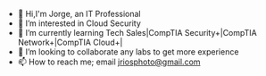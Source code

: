 - 👋 Hi,I'm Jorge, an IT Professional 
- 👀 I’m interested in Cloud Security 
- 🌱 I’m currently learning Tech Sales|CompTIA Security+|CompTIA Network+|CompTIA Cloud+|
- 💞️ I’m looking to collaborate any labs to get more experience
- 📫 How to reach me; email jriosphoto@gmail.com

<!---
jriosphoto/jriosphoto is a ✨ special ✨ repository because its `README.md` (this file) appears on your GitHub profile.
You can click the Preview link to take a look at your changes.
--->

